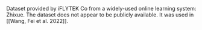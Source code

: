 Dataset provided by iFLYTEK Co from a widely-used online learning system: Zhixue. The dataset does not appear to be publicly available. It was used in [[Wang, Fei et al. 2022]].